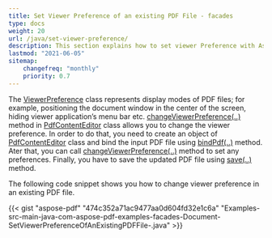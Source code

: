 ```yaml
---
title: Set Viewer Preference of an existing PDF File - facades
type: docs
weight: 20
url: /java/set-viewer-preference/
description: This section explains how to set viewer Preference with Aspose.PDF Facades using PdfViewer Class.
lastmod: "2021-06-05"
sitemap:
    changefreq: "monthly"
    priority: 0.7
---
```


The [ViewerPreference](https://apireference.aspose.com/java/pdf/com.aspose.pdf.facades/ViewerPreference) class represents display modes of PDF files; for example, positioning the document window in the center of the screen, hiding viewer application’s menu bar etc. [changeViewerPreference(..)](https://apireference.aspose.com/java/pdf/com.aspose.pdf.facades/PdfContentEditor#changeViewerPreference-int-) method in [PdfContentEditor](https://apireference.aspose.com/java/pdf/com.aspose.pdf.facades/PdfContentEditor) class allows you to change the viewer preference. In order to do that, you need to create an object of [PdfContentEditor](https://apireference.aspose.com/java/pdf/com.aspose.pdf.facades/PdfContentEditor) class and bind the input PDF file using [bindPdf(..)](https://apireference.aspose.com/java/pdf/com.aspose.pdf.facades/Facade#bindPdf-com.aspose.pdf.IDocument-) method. Ater that, you can call [changeViewerPreference(..)](https://apireference.aspose.com/java/pdf/com.aspose.pdf.facades/PdfContentEditor#changeViewerPreference-int-) method to set any preferences. Finally, you have to save the updated PDF file using [save(..)](https://apireference.aspose.com/java/pdf/com.aspose.pdf.facades/SaveableFacade#save-java.io.OutputStream-) method.

The following code snippet shows you how to change viewer preference in an existing PDF file.

{{< gist "aspose-pdf" "474c352a71ac9477aa0d604fd32e1c6a" "Examples-src-main-java-com-aspose-pdf-examples-facades-Document-SetViewerPreferenceOfAnExistingPDFFile-.java" >}}